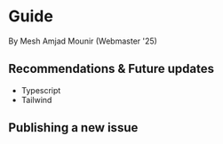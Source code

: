 # Guide

By Mesh Amjad Mounir (Webmaster '25)

## Recommendations & Future updates

- Typescript
- Tailwind

## Publishing a new issue
